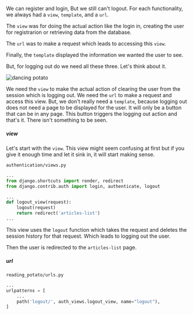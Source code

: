 We can register and login, But we still can't logout. For each functionality, we always had a `view`, `template`, and a `url`. 

The `view` was for doing the actual action like the login in, creating the user for registrarion or retrieving data from the database. 

The `url` was to make a request which leads to accessing this `view`.

Finally, the `template` displayed the information we wanted the user to see.

But, for logging out do we need all these three. Let's think about it.

![dancing potato](https://media1.tenor.com/images/61497871ab091f01703a3f1a624fb3c4/tenor.gif?itemid=11684043)

We need the `view` to make the actual action of clearing the user from the session which is logging out.
We need the `url` to make a request and access this view.
But, we don't really need a `template`, because logging out does not need a page to be displayed for the user. It will only be a button that can be in any page. This button triggers the logging out action and that's it. There isn't something to be seen.

##### view
Let's start with the `view`. This view might seem confusing at first but if you give it enough time and let it sink in, it will start making sense.

`authentication/views.py`
```python
...
from django.shortcuts import render, redirect
from django.contrib.auth import login, authenticate, logout

...
def logout_view(request):
	logout(request)
	return redirect('articles-list')
...
```

This view uses the `logout` function which takes the request and deletes the session history for that request. Which leads to logging out the user.

Then the user is redirected to the `articles-list` page.

##### url
`reading_potato/urls.py`
```python
...
urlpatterns = [
    ...
    path('logout/', auth_views.logout_view, name="logout"),
]
```